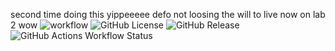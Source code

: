 second time doing this yippeeeee defo not loosing the will to live
now on lab 2 wow
![workflow](https://github.com/AndrewRobson28/SEM/actions/workflows/main.yml/badge.svg)
![GitHub License](https://img.shields.io/github/license/AndrewRobson28/SEM)
![GitHub Release](https://img.shields.io/github/v/release/AndrewRobson28/SEM)
![GitHub Actions Workflow Status](https://img.shields.io/github/actions/workflow/status/AndrewRobson28/SEM/main.yml)
